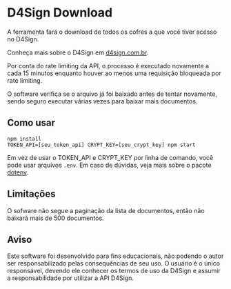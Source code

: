 # D4Sign Download

A ferramenta fará o download de todos os cofres a que você tiver acesso no D4Sign.

Conheça mais sobre o D4Sign em [d4sign.com.br](https://d4sign.com.br).

Por conta do rate limiting da API, o processo é executado novamente a cada 15 minutos
enquanto houver ao menos uma requisição bloqueada por rate limiting.

O software verifica se o arquivo já foi baixado antes de tentar novamente, sendo seguro
executar várias vezes para baixar mais documentos.

## Como usar

```
npm install
TOKEN_API=[seu_token_api] CRYPT_KEY=[seu_crypt_key] npm start
```

Em vez de usar o TOKEN_API e CRYPT_KEY por linha de comando, você pode usar arquivos `.env`.
Em caso de dúvidas, veja mais sobre o pacote [dotenv](https://www.npmjs.com/package/dotenv).

## Limitações

O sofware não segue a paginação da lista de documentos, então não baixará mais de 500 documentos.

## Aviso

Este software foi desenvolvido para fins educacionais, não podendo o autor ser responsabilizado
pelas consequências de seu uso. O usuário é o único responsável, devendo ele conhecer
os termos de uso da D4Sign e assumir a responsabilidade por utilizar a API D4Sign.
